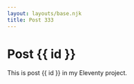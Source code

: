 ```yaml
---
layout: layouts/base.njk
title: Post 333
---
```


# Post {{ id }}

This is post {{ id }} in my Eleventy project.
